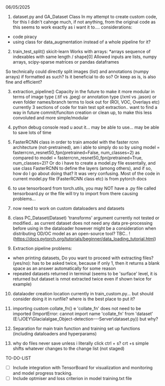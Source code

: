 
06/05/2025

1. dataset.py and GA_Dataset Class
In my attempt to create custom code, for this I didn't cahnge much, if not anything, from the original code as this seems to work exactly as i want it to.... 
considerations: 
- code piracy
- using class for data_augmentation instead of a whole pipeline for it?

2. train_test_split() skicit-learn
Works with arrays: 
*arrays
sequence of indexables with same length / shape[0]
Allowed inputs are lists, numpy arrays, scipy-sparse matrices or pandas dataframes

So technically could directly split images (list) and annotations (numpy arrays) if formatted as such? 
Is it beneficial to do so? Or keep as is, is also fine and efficient? 

3. extraction_pipeline()
Capacity in the future to make it more modular in terms of image type (.tif vs .jpeg) or annotation type (/xml vs .jason) or even folder names/branch terms to look out for (ROI, VOC, Overlays etc)
currently 3 sections of code for train test spit extraction.. want to find a way in future commit/funciton creation or clean up, to make this less convoluted and more simple/modular 



4. python debug console
read u aout it... may be able to use... may be able to save lots of time 

5. FasterRCNN class
in order to train amodel with the faster rcnn architecture (not-pretrained), am i able to simply do so by using model = fasterrcnn_resnet50_fpn(pretrained=False, num_classes=2) as compared to  model = fasterrcnn_resnet50_fpn(pretrained=True, num_classes=2)? 
Or do i have to create a model.py file essentally, and use class FasterRCNN to define the layers (among others), and if so, how do I go about doing that? It was very confusing. 
Most of the code in current model.py file (FasterRCNN class etc) is from pytorch docs

6. to use tensorboard from torch.utils, you may NOT have a .py file called tensorboard.py or the file
will try to import from there causing problems...

7. now need to work on custom dataloaders and datasets

8. class PC_Dataset(Dataset) 
'transforms' argument currently not tested or modified.. as current dataset does not need any data
pre-processing before using in the dataloader
however might be a consideration when distributing OD/OC model as an open-source tool? 
TBC.. ! (https://docs.pytorch.org/tutorials/beginner/data_loading_tutorial.html)

9. Extraction pipeline problems:
- when printing datasets, Do you want to proceed with extracting files? (yes/no): has to be asked twice, because if only 1, then it returns a blank space as an answer automatically for some reason
- repeated datasets returned in terminal (seems to be 'surface' level, it is returned but dataset is nmot extracted twice even if shown twice for example)

10. datalaoder creation location
currently in train_custom.py... but should consider doing it in runfile? where is the best place to put it?

11. importing custom collate_fn()
e 'collate_fn'  does not need to be imported (ImportError: cannot import name 'collate_fn' from 'dataset' (E:\JOEY\Glacialalgae_Object-detection---Server\dataset.py)) but why?

12. Separation for main train function and training set up functions (including dataloaders and hyperparams)

13. why do files never save unless i literally click ctrl + s? crt +s simple shifts whatever changes to the change list (not staged)

TO-DO-LIST

- [ ] Include integration with TensorBoard for  visualization and monitoring and model progress tracking.
- [ ] Include optmiser and loss criterion in model training.txt file 
